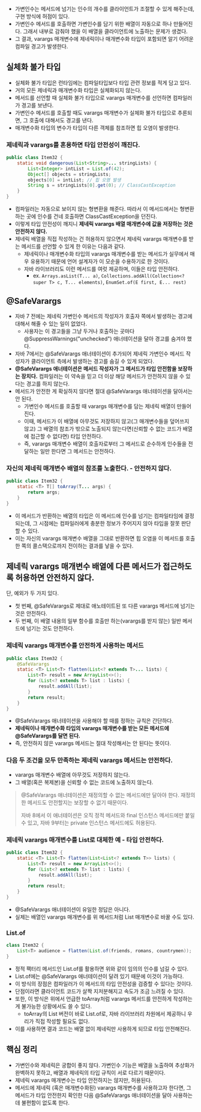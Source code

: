 - 가변인수는 메서드에 넘기는 인수의 개수를 클라이언트가 조절할 수 있게 해주는데, 구현 방식에 허점이 있다.
- 가변인수 메서드를 호출하면 가변인수를 담기 위한 배열이 자동으로 하나 만들어진다. 그래서 내부로 감춰야 했을 이 배열을 클라이언트에 노출하는 문제가 생겼다.
- 그 결과, varargs 매개변수에 제네릭이나 매개변수화 타입이 포함되면 알기 어려운 컴파일 경고가 발생한다.

## 실체화 불가 타입

- 실체화 불가 타입은 런타임에는 컴파일타입보다 타입 관련 정보를 적게 담고 있다.
- 거의 모든 제네릭과 매개변수화 타입은 실체화되지 않는다.
- 메서드를 선언할 때 실체화 불가 타입으로 varargs 매개변수를 선언하면 컴파일러가 경고를 보낸다.
- 가변인수 메서드를 호출할 때도 varargs 매개변수가 실체화 불가 타입으로 추론되면, 그 호출에 대해서도 경고를 낸다.
- 매개변수화 타입의 변수가 타입이 다른 객체를 참조하면 힙 오염이 발생한다.

### 제네릭과 varargs를 혼용하면 타입 안전성이 깨진다.

```java
public class Item32 {
    static void dangerous(List<String>... stringLists) {
        List<Integer> intList = List.of(42);
        Object[] objects = stringLists;
        objects[0] = intList; // 힙 오염 발생
        String s = stringLists[0].get(0); // ClassCastException
    }
}
```

- 컴파일러는 자동으로 보이지 않는 형변환을 해준다. 따라서 이 메서드에서는 형변환하는 곳에 인수를 건네 호출하면 ClassCastException을 던진다.
- 이렇게 타입 안전성이 깨지니 **제네릭 varargs 배열 매개변수에 값을 저장하는 것은 안전하지 않다.**
- 제네릭 배열을 직접 작성하는 건 허용하지 않으면서 제네릭 varargs 매개변수를 받는 메서드를 선언할 수 있게 한 이유는 다음과 같다.
    - 제네릭이나 매개변수화 타입의 varargs 매개변수를 받는 메서드가 실무에서 매우 유용하기 때문에 언어 설계자가 이 모순을 수용하기로 한 것이다.
    - 자바 라이브러리도 이런 메서드를 여럿 제공하며, 이들은 타입 안전하다.
        - ex. `Arrays.asList(T... a)`, `Collections.addAll(Collection<? super T> c, T... elements)`, `EnumSet.of(E first, E... rest)`

## @SafeVarargs

- 자바 7 전에는 제네릭 가변인수 메서드의 작성자가 호출자 쪽에서 발생하는 경고에 대해서 해줄 수 있는 일이 없었다.
    - 사용자는 이 경고들을 그냥 두거나 호출하는 곳마다 @SuppressWarnings("unchecked") 애너테이션을 달아 경고를 숨겨야 했다.
- 자바 7에서는 @SafeVarargs 애너테이션이 추가되어 제네릭 가변인수 메서드 작성자가 클라이언트 측에서 발생하는 경고를 숨길 수 있게 되었다.
- **@SafeVarargs 애너테이션은 메서드 작성자가 그 메서드가 타입 안전함을 보장하는 장치다.** 컴파일러는 이 약속을 믿고 더 이상 해당 메서드가 안전하지 않을 수 있다는 경고를 하지 않는다.
- 메서드가 안전한 게 확실하지 않다면 절대 @SafeVarargs 애너테이션을 달아서는 안 된다.
    - 가변인수 메서드를 호출할 때 varargs 매개변수를 담는 제네릭 배열이 만들어진다.
    - 이때, 메서드가 이 배열에 아무것도 저장하지 않고(그 매개변수들을 덮어쓰지 않고) 그 배열의 참조가 밖으로 노출되지 않는다면(신뢰할 수 없는 코드가 배열에 접근할 수 없다면) 타입 안전하다.
    - 즉, varargs 매개변수 배열이 호출자로부터 그 메서드로 순수하게 인수들을 전달하는 일만 한다면 그 메서드는 안전하다.

### 자신의 제네릭 매개변수 배열의 참조를 노출한다. - 안전하지 않다.

```java
public class Item32 {
    static <T> T[] toArray(T... args) {
        return args;
    }
}
```

- 이 메서드가 반환하는 배열의 타입은 이 메서드에 인수를 넘기는 컴파일타임에 결정되는데, 그 시점에는 컴파일러에게 충분한 정보가 주어지지 않아 타입을 잘못 판단할 수 있다.
- 이는 자신의 varargs 매개변수 배열을 그대로 반환하면 힙 오염을 이 메서드를 호출한 쪽의 콜스택으로까지 전이하는 결과를 낳을 수 있다.

## 제네릭 varargs 매개변수 배열에 다른 메서드가 접근하도록 허용하면 안전하지 않다.

단, 예외가 두 가지 있다.

- 첫 번째, @SafeVarargs로 제대로 애노테이트된 또 다른 varargs 메서드에 넘기는 것은 안전하다.
- 두 번째, 이 배열 내용의 일부 함수를 호출만 하는(varargs를 받지 않는) 일반 메서드에 넘기는 것도 안전하다.

### 제네릭 varargs 매개변수를 안전하게 사용하는 메서드

```java
public class Item32 {
    @SafeVarargs
    static <T> List<T> flatten(List<? extends T>... lists) {
        List<T> result = new ArrayList<>();
        for (List<? extends T> list : lists) {
            result.addAll(list);
        }
        return result;
    }
}
```

- @SafeVarargs 애너테이션을 사용해야 할 때를 정하는 규칙은 간단하다.
- **제네릭이나 매개변수화 타입의 varargs 매개변수를 받는 모든 메서드에 @SafeVarargs를 달면 된다.**
- 즉, 안전하지 않은 varargs 메서드는 절대 작성해서는 안 된다는 뜻이다.

### 다음 두 조건을 모두 만족하는 제네릭 varargs 메서드는 안전하다.

- varargs 매개변수 배열에 아무것도 저장하지 않는다.
- 그 배열(혹은 복제본)을 신뢰할 수 없는 코드에 노출하지 않는다.

> @SafeVarargs 애너테이션은 재정의할 수 없는 메서드에만 달아야 한다. 재정의한 메서드도 안전할지는 보장할 수 없기 때문이다.
> 
> 
> 자바 8에서 이 애너테이션은 오직 정적 메서드와 final 인스턴스 메서드에만 붙일 수 있고, 자바 9부터는 private 인스턴스 메서드에도 허용된다.
> 

### 제네릭 varargs 매개변수를 List로 대체한 예 - 타입 안전하다.

```java
public class Item32 {
    static <T> List<T> flatten(List<List<? extends T>> lists) {
        List<T> result = new ArrayList<>();
        for (List<? extends T> list : lists) {
            result.addAll(list);
        }
        return result;
    }
}
```

- @SafeVarargs 애너테이션이 유일한 정답은 아니다.
- 실제는 배열인 varargs 매개변수를 위 메서드처럼 List 매개변수로 바꿀 수도 있다.

### List.of

```java
class Item32 {
    List<T> audience = flatten(List.of(friends, romans, countrymen));
}

```

- 정적 팩터리 메서드인 List.of를 활용하면 위와 같이 임의의 인수를 넘길 수 있다.
- List.of에는 @SafeVarargs 애너테이션이 달려 있기 때문에 이것이 가능하다.
- 이 방식의 장점은 컴파일러가 이 메서드의 타입 안전성을 검증할 수 있다는 것이다.
- 단점이라면 클라이언트 코드가 살짝 지저분해지고 속도가 조금 느려질 수 있다.
- 또한, 이 방식은 위에서 언급한 toArray처럼 varargs 메서드를 안전하게 작성하는 게 불가능한 상황에서도 쓸 수 있다.
    - toArray의 List 버전이 바로 List.of로, 자바 라이브러리 차원에서 제공하니 우리가 직접 작성할 필요도 없다.
- 이를 사용하면 결과 코드는 배열 없이 제네릭만 사용하게 되므로 타입 안전해진다.

## 핵심 정리

- 가변인수와 제네릭은 궁합이 좋지 않다. 가변인수 기능은 배열을 노출하여 추상화가 완벽하지 못하고, 배열과 제네릭의 타입 규칙이 서로 다르기 때문이다.
- 제네릭 varargs 매개변수는 타입 안전하지는 않지만, 허용된다.
- 메서드에 제네릭 (혹은 매개변수화된) varargs 매개변수를 사용하고자 한다면, 그 메서드가 타입 안전한지 확인한 다음 @SafeVarargs 애너테이션을 달아 사용하는 데 불편함이 없도록 한다.